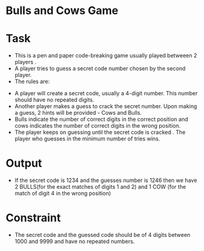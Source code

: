 # Bulls and Cows Game

# Task
+ This is a pen and paper code-breaking game usually played betweeen 2 players . 
+ A player tries to guess a secret code number chosen by the second player.
+ The rules are:
 - A player will create a secret code, usually a 4-digit number. This number should have no repeated digits.
 - Another player makes a guess to crack the secret number. Upon making a guess, 2 hints will be provided - Cows and Bulls.
 - Bulls indicate the number of correct digits in the correct position and cows indicates the number of correct digits in the wrong position. 
 - The player keeps on guessing until the secret code is cracked . The player who guesses in the minimum number of tries wins.

# Output
+ If the secret code is 1234 and the guesses number is 1246 then we have 2 BULLS(for the exact matches of digits 1 and 2) and 1 COW (for the match of digit 4 in the wrong position)

# Constraint
+ The secret code and the guessed code should be of 4 digits between 1000 and 9999 and have no repeated numbers.
